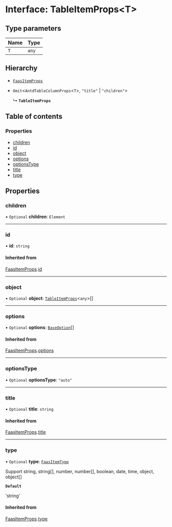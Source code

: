 # Interface: TableItemProps<T\>

## Type parameters

| Name | Type |
| :------ | :------ |
| `T` | `any` |

## Hierarchy

- [`FaasItemProps`](FaasItemProps.md)

- `Omit`<`AntdTableColumnProps`<`T`\>, ``"title"`` \| ``"children"``\>

  ↳ **`TableItemProps`**

## Table of contents

### Properties

- [children](TableItemProps.md#children)
- [id](TableItemProps.md#id)
- [object](TableItemProps.md#object)
- [options](TableItemProps.md#options)
- [optionsType](TableItemProps.md#optionstype)
- [title](TableItemProps.md#title)
- [type](TableItemProps.md#type)

## Properties

### children

• `Optional` **children**: `Element`

___

### id

• **id**: `string`

#### Inherited from

[FaasItemProps](FaasItemProps.md).[id](FaasItemProps.md#id)

___

### object

• `Optional` **object**: [`TableItemProps`](TableItemProps.md)<`any`\>[]

___

### options

• `Optional` **options**: [`BaseOption`](../modules.md#baseoption)[]

#### Inherited from

[FaasItemProps](FaasItemProps.md).[options](FaasItemProps.md#options)

___

### optionsType

• `Optional` **optionsType**: ``"auto"``

___

### title

• `Optional` **title**: `string`

#### Inherited from

[FaasItemProps](FaasItemProps.md).[title](FaasItemProps.md#title)

___

### type

• `Optional` **type**: [`FaasItemType`](../modules.md#faasitemtype)

Support string, string[], number, number[], boolean, date, time, object, object[]

**`Default`**

'string'

#### Inherited from

[FaasItemProps](FaasItemProps.md).[type](FaasItemProps.md#type)

